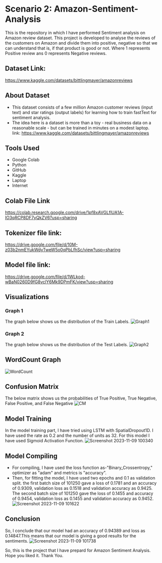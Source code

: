 # Scenario 2: Amazon-Sentiment-Analysis
This is the repository in which I have performed Sentiment analysis on Amazon review dataset.
This project is developed to analyse the reviews of the customers on Amazon and divide them into positive, negative so that we can understand that is, if that product is good or not. Where 1 represents Positive review ans 0 represents Negative reviews.
## Dataset Link:
https://www.kaggle.com/datasets/bittlingmayer/amazonreviews

## About Dataset
- This dataset consists of a few million Amazon customer reviews (input text) and star ratings (output labels) for learning how to train fastText for sentiment analysis.
- The idea here is a dataset is more than a toy - real business data on a reasonable scale - but can be trained in minutes on a modest laptop. link: https://www.kaggle.com/datasets/bittlingmayer/amazonreviews

## Tools Used
- Google Colab
- Python
- GitHub
- Kaggle
- Laptop
- Internet
## Colab File Link
https://colab.research.google.com/drive/1pf8xAVGLflUA1A-IO3qRCP8DF7yQkZV6?usp=sharing

## Tokenizer file link:
https://drive.google.com/file/d/10M-z03b2nmEYukWdyTweW5o0qPbLfhSc/view?usp=sharing

## Model file link:
https://drive.google.com/file/d/1WLkod-wBaN0260D9fG8vclY6Mk9DPmFK/view?usp=sharing

## Visualizations
### Graph 1
The graph below shows us the distribution of the Train Labels.
![Graph1](https://github.com/AbhishekGit23/Amazon-Sentiment-Analysis/assets/123490715/5a5396b6-16c1-4d12-8dad-49e696722284)

### Graph 2
The graph below shows us the distribution of the Test Labels.
![Graph2](https://github.com/AbhishekGit23/Amazon-Sentiment-Analysis/assets/123490715/2312983b-b5a8-4987-a1d9-aa10a30ab1e5)

## WordCount Graph
![WordCount](https://github.com/AbhishekGit23/Amazon-Sentiment-Analysis/assets/123490715/527d252c-3004-4a4f-90e5-831168e5796c)

## Confusion Matrix
The below matrix shows us the probabilities of True Positive, True Negative, False Positive, and False Negative
![CM](https://github.com/AbhishekGit23/Amazon-Sentiment-Analysis/assets/123490715/d0a379ee-0a90-492b-aa9b-9bab6d7ad0b3)

## Model Training
In the model training part, I have tried using LSTM with SpatialDropout1D. I have used the rate as 0.2 and the number of units as 32. For this model I have used Sigmoid Activation Function.
![Screenshot 2023-11-09 100340](https://github.com/AbhishekGit23/Amazon-Sentiment-Analysis/assets/123490715/43db8e77-73ac-4235-bf77-1a51708d2b71)

## Model Compiling 
- For compiling, I have used the loss function as-"Binary_Crossentropy," optimizer as "adam" and metrics is "accuracy".
- Then, for fitting the model, I have used two epochs and 0.1 as validation split.
the first batch size of 101250 gave a loss of 0.1781 and an accuracy of 0.9309, validation loss as 0.1518 and validation accuracy as 0.9425.
The second batch size of 101250 gave the loss of 0.1455 and accuracy of 0.9454, validation loss as 0.1455 and validation accuracy as 0.9452.
![Screenshot 2023-11-09 101622](https://github.com/AbhishekGit23/Amazon-Sentiment-Analysis/assets/123490715/7221bf41-9ff5-415b-9cf9-4a4d9cce7597)

## Conclusion 
So, I conclude that our model had an accuracy of 0.94389 and loss as 0.14847.This means that our model is giving a good results for the sentiments. 
![Screenshot 2023-11-09 101738](https://github.com/AbhishekGit23/Amazon-Sentiment-Analysis/assets/123490715/9e488a7d-35db-4125-bbb6-030bcbd43769)

So, this is the project that I have prepard for Amazon Sentiment Analysis. Hope you liked it.
Thank You.
